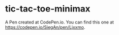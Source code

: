 # tic-tac-toe-minimax

A Pen created at CodePen.io. You can find this one at https://codepen.io/SiegAn/pen/Ljxxmo.

 